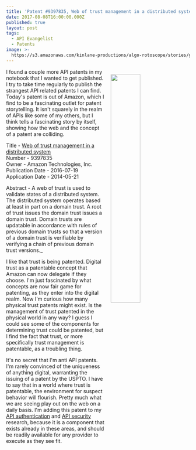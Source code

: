 ```yaml
---
title: 'Patent #9397835, Web of trust management in a distributed system'
date: 2017-08-08T16:00:00.000Z
published: true
layout: post
tags:
  - API Evangelist
  - Patents
image: >-
  https://s3.amazonaws.com/kinlane-productions/algo-rotoscope/stories/gypsy-eyes_blue_circuit.jpg
---
```

<p><img src="https://s3.amazonaws.com/kinlane-productions/algo-rotoscope/stories/gypsy-eyes_blue_circuit.jpg" align="right" width="40%" style="padding: 15px;" /></p>I found a couple more API patents in my notebook that I wanted to get published. I try to take time regularly to publish the strangest API related patents I can find. Today's patent is out of Amazon, which I find to be a fascinating outlet for patent storytelling. It isn't squarely in the realm of APIs like some of my others, but I think tells a fascinating story by itself, showing how the web and the concept of a patent are colliding.

Title - [Web of trust management in a distributed system](http://patft.uspto.gov/netacgi/nph-Parser?Sect2=PTO1&Sect2=HITOFF&p=1&u=/netahtml/PTO/search-bool.html&r=1&f=G&l=50&d=PALL&RefSrch=yes&Query=PN/9397835)<br />
Number - 9397835<br />
Owner - Amazon Technologies, Inc.<br />
Publication Date - 2016-07-19<br />
Application Date - 2014-05-21<br />

Abstract - A web of trust is used to validate states of a distributed system. The distributed system operates based at least in part on a domain trust. A root of trust issues the domain trust issues a domain trust. Domain trusts are updatable in accordance with rules of previous domain trusts so that a version of a domain trust is verifiable by verifying a chain of previous domain trust versions._

I like that trust is being patented. Digital trust as a patentable concept that Amazon can now delegate if they choose. I'm just fascinated by what concepts are now fair game for patenting, as they enter into the digital realm. Now I'm curious how many physical trust patents might exist. Is the management of trust patented in the physical world in any way? I guess I could see some of the components for determining trust could be patented, but I find the fact that trust, or more specifically trust management is patentable, as a troubling thing.

It's no secret that I'm anti API patents. I'm rarely convinced of the uniqueness of anything digital, warranting the issuing of a patent by the USPTO. I have to say that in a world where trust is patentable, the environment for suspect behavior will flourish. Pretty much what we are seeing play out on the web on a daily basis. I'm adding this patent to my [API authentication](http://authentication.apievangelist.com/) and [API security](http://security.apievangelist.com/) research, because it is a component that exists already in these areas, and should be readily available for any provider to execute as they see fit.
